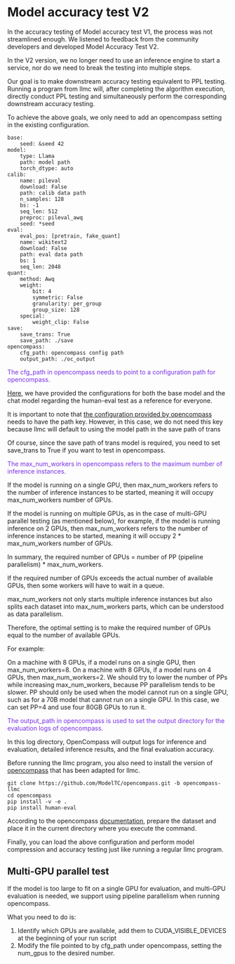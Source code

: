 # Model accuracy test V2

In the accuracy testing of Model accuracy test V1, the process was not streamlined enough. We listened to feedback from the community developers and developed Model Accuracy Test V2.

In the V2 version, we no longer need to use an inference engine to start a service, nor do we need to break the testing into multiple steps.

Our goal is to make downstream accuracy testing equivalent to PPL testing. Running a program from llmc will, after completing the algorithm execution, directly conduct PPL testing and simultaneously perform the corresponding downstream accuracy testing.

To achieve the above goals, we only need to add an opencompass setting in the existing configuration.


```
base:
    seed: &seed 42
model:
    type: Llama
    path: model path
    torch_dtype: auto
calib:
    name: pileval
    download: False
    path: calib data path
    n_samples: 128
    bs: -1
    seq_len: 512
    preproc: pileval_awq
    seed: *seed
eval:
    eval_pos: [pretrain, fake_quant]
    name: wikitext2
    download: False
    path: eval data path
    bs: 1
    seq_len: 2048
quant:
    method: Awq
    weight:
        bit: 4
        symmetric: False
        granularity: per_group
        group_size: 128
    special:
        weight_clip: False
save:
    save_trans: True
    save_path: ./save
opencompass:
    cfg_path: opencompass config path
    output_path: ./oc_output
```

<font color=792ee5> The cfg_path in opencompass needs to point to a configuration path for opencompass. </font>

[Here](https://github.com/ModelTC/llmc/tree/main/configs/opencompass), we have provided the configurations for both the base model and the chat model regarding the human-eval test as a reference for everyone.

It is important to note that [the configuration provided by opencompass](https://github.com/ModelTC/opencompass/blob/opencompass-llmc/configs/models/hf_llama/hf_llama3_8b.py) needs to have the path key. However, in this case, we do not need this key because llmc will default to using the model path in the save path of trans

Of course, since the save path of trans model is required, you need to set save_trans to True if you want to test in opencompass.

<font color=792ee5> The max_num_workers in opencompass refers to the maximum number of inference instances. </font>

If the model is running on a single GPU, then max_num_workers refers to the number of inference instances to be started, meaning it will occupy max_num_workers number of GPUs.

If the model is running on multiple GPUs, as in the case of multi-GPU parallel testing (as mentioned below), for example, if the model is running inference on 2 GPUs, then max_num_workers refers to the number of inference instances to be started, meaning it will occupy 2 * max_num_workers number of GPUs.

In summary, the required number of GPUs = number of PP (pipeline parallelism) * max_num_workers.

If the required number of GPUs exceeds the actual number of available GPUs, then some workers will have to wait in a queue.

max_num_workers not only starts multiple inference instances but also splits each dataset into max_num_workers parts, which can be understood as data parallelism.

Therefore, the optimal setting is to make the required number of GPUs equal to the number of available GPUs.

For example:

On a machine with 8 GPUs, if a model runs on a single GPU, then max_num_workers=8.
On a machine with 8 GPUs, if a model runs on 4 GPUs, then max_num_workers=2.
We should try to lower the number of PPs while increasing max_num_workers, because PP parallelism tends to be slower. PP should only be used when the model cannot run on a single GPU, such as for a 70B model that cannot run on a single GPU. In this case, we can set PP=4 and use four 80GB GPUs to run it.

<font color=792ee5> The output_path in opencompass is used to set the output directory for the evaluation logs of opencompass. </font>

In this log directory, OpenCompass will output logs for inference and evaluation, detailed inference results, and the final evaluation accuracy.

Before running the llmc program, you also need to install the version of [opencompass](https://github.com/ModelTC/opencompass/tree/opencompass-llmc) that has been adapted for llmc.

```
git clone https://github.com/ModelTC/opencompass.git -b opencompass-llmc
cd opencompass
pip install -v -e .
pip install human-eval
```

According to the opencompass [documentation](https://opencompass.readthedocs.io/en/latest/get_started/installation.html#dataset-preparation), prepare the dataset and place it in the current directory where you execute the command.

Finally, you can load the above configuration and perform model compression and accuracy testing just like running a regular llmc program.

## Multi-GPU parallel test 

If the model is too large to fit on a single GPU for evaluation, and multi-GPU evaluation is needed, we support using pipeline parallelism when running opencompass.

What you need to do is:
1. Identify which GPUs are available, add them to CUDA_VISIBLE_DEVICES at the beginning of your run script
2. Modify the file pointed to by cfg_path under opencompass, setting the num_gpus to the desired number.
